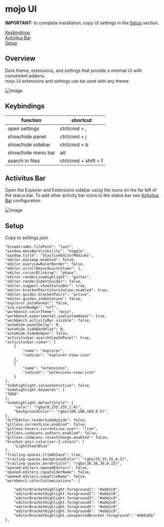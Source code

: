 # mojo UI
**IMPORTANT:** to complete installation, copy UI settings in the [Setup](#setup) section. <br>

[Keybindings](#keybindings)<br/>
[Activitus Bar](#activitus-bar)<br/>
[Setup](#setup)<br/>

## Overview
Dark theme, extensions, and settings that provide a minimal UI with convenient addons.<br/>
mojo UI extensions and settings can be used with any theme.<br/>

![image](https://user-images.githubusercontent.com/53355129/125361858-280d6f00-e32b-11eb-8a7c-600d1c574ec4.png)
<br/>
## Keybindings
function | shortcut
-------- | -----
open settings | ctrl/cmd + ,
show/hide panel | ctrl/cmd + j
show/hide sidebar | ctrl/cmd + b
show/hide menu bar | alt
search in files |ctrl/cmd + shift + f

## Activitus Bar
Open the Explorer and Extensions sidebar using the icons on the far left of the status bar. To add other activity bar icons to the status bar see [Activitus Bar](https://marketplace.visualstudio.com/items?itemName=Gruntfuggly.activitusbar) configuration.

![image](https://user-images.githubusercontent.com/53355129/118390850-8dc0d180-b5ee-11eb-80f3-120270e06bfd.png)

## Setup
Copy to settings.json
```
"breadcrumbs.filePath": "last",
"window.menuBarVisibility": "toggle",
"window.title": "${activeEditorMedium}",
"editor.minimap.enabled": false,
"editor.overviewRulerBorder": false,
"editor.scrollBeyondLastColumn": 1,
"editor.cursorBlinking": "phase",
"editor.renderLineHighlight": "gutter",
"editor.renderIndentGuides": false,
"editor.suggest.showStatusBar": true,
"editor.bracketPairColorization.enabled": true,
"editor.guides.bracketPairs": "active",
"editor.guides.indentation": false,
"explorer.autoReveal": false,
"scm.countBadge": "off",
"workbench.colorTheme": "mojo",
"workbench.experimental.useCustomHover": true,
"workbench.activityBar.visible": false,
"autoHide.panelDelay": 0,
"autoHide.sideBarDelay": 0,
"autoHide.hideOnOpen": false,
"activitusbar.searchViewInPanel": true,
"activitusbar.views": [
    {
        "name": "explorer",
        "codicon": "explorer-view-icon"
    },
    {
        "name": "extensions",
        "codicon": "extensions-view-icon"
    }
],
"todohighlight.isCaseSensitive": false,
"todohighlight.keywords": [
"TODO"
],
"todohighlight.defaultStyle": {
    "color": "rgba(0,255,255,1.0)",
    "backgroundColor": "rgba(100,100,100,0.5)",
},
"diffEditor.renderSideBySide": false,
"gitlens.currentLine.enabled": false,
"gitlens.hovers.currentLine.over": "line",
"gitlens.codeLens.authors.enabled": false,
"gitlens.codeLens.recentChange.enabled": false,
"bracket-pair-colorizer-2.colors": [
    "LightSteelBlue"
],
"trailing-spaces.trimOnSave": true,
"trailing-spaces.backgroundColor": "rgba(55,55,55,0.3)",
"trailing-spaces.borderColor": "rgba(30,30,30,0.15)",
"opened-editors.openedEditors": false,
"opened-editors.copyFolderName": false,
"opened-editors.copyFileName": false,
"workbench.colorCustomizations": {

    "editorBracketHighlight.foreground1": "#abb2c0",
    "editorBracketHighlight.foreground2": "#abb2c0",
    "editorBracketHighlight.foreground3": "#abb2c0",
    "editorBracketHighlight.foreground4": "#abb2c0",
    "editorBracketHighlight.foreground5": "#abb2c0",
    "editorBracketHighlight.foreground6": "#abb2c0",
    "editorBracketHighlight.unexpectedBracket.foreground": "#db6165"
},
```